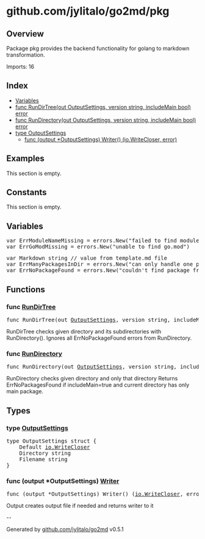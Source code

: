 # github.com/jylitalo/go2md/pkg

## Overview
Package pkg provides the backend functionality for golang to markdown transformation.

Imports: 16

## Index
- [Variables](variables)
- [func RunDirTree(out OutputSettings, version string, includeMain bool) error](#func-rundirtree)
- [func RunDirectory(out OutputSettings, version string, includeMain bool) error](#func-rundirectory)
- [type OutputSettings](#type-outputsettings)
    - [func (output *OutputSettings) Writer() (io.WriteCloser, error)](#func-output-outputsettings-writer)

## Examples

This section is empty.

## Constants

This section is empty.

## Variables

<pre>
var ErrModuleNameMissing = errors.New("failed to find module name")
var ErrGoModMissing = errors.New("unable to find go.mod")
</pre>
<pre>
var Markdown string // value from template.md file
var ErrManyPackagesInDir = errors.New("can only handle one package per directory")
var ErrNoPackageFound = errors.New("couldn't find package from ")
</pre>

## Functions

### func [RunDirTree](./run.go#L130)

<pre>
func RunDirTree(out <a href="#type-outputsettings">OutputSettings</a>, version string, includeMain bool) error
</pre>
RunDirTree checks given directory and its subdirectories with RunDirectory().
Ignores all ErrNoPackageFound errors from RunDirectory.


### func [RunDirectory](./run.go#L120)

<pre>
func RunDirectory(out <a href="#type-outputsettings">OutputSettings</a>, version string, includeMain bool) error
</pre>
RunDirectory checks given directory and only that directory
Returns ErrNoPackagesFound if includeMain=true and current directory has only main package.


## Types
### type [OutputSettings](./run.go#L21)

<pre>
type OutputSettings struct {
    Default <a href="https://pkg.go.dev/io#WriteCloser">io.WriteCloser</a>
    Directory string
    Filename string
}
</pre>
### func (output *OutputSettings) [Writer](./run.go#L106)
<pre>
func (output *OutputSettings) Writer() (<a href="https://pkg.go.dev/io#WriteCloser">io.WriteCloser</a>, error)
</pre>
Output creates output file if needed and returns writer to it


--

Generated by [github.com/jylitalo/go2md](https://github.com/jylitalo/go2md/) v0.5.1

